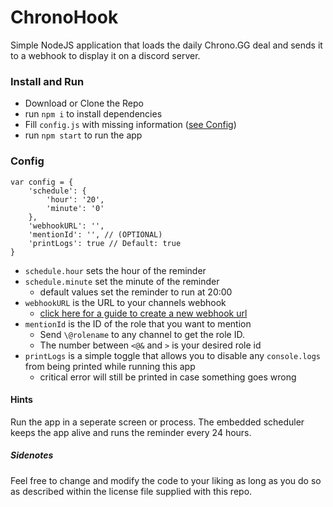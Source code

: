 # ChronoHook
Simple NodeJS application that loads the daily Chrono.GG deal and sends it to a webhook to display it on a discord server.

### Install and Run
- Download or Clone the Repo
- run ```npm i``` to install dependencies
- Fill ```config.js``` with missing information ([see Config](#config))
- run ```npm start``` to run the app

### Config
```
var config = {
	'schedule': {
		'hour': '20',
		'minute': '0'
	},
	'webhookURL': '',
	'mentionId': '', // (OPTIONAL)
	'printLogs': true // Default: true
}
```

- ```schedule.hour``` sets the hour of the reminder
- ```schedule.minute``` set the minute of the reminder
	- default values set the reminder to run at 20:00
- ```webhookURL``` is the URL to your channels webhook 
	- [click here for a guide to create a new webhook url](https://support.discordapp.com/hc/en-us/articles/228383668-Intro-to-Webhooks)
- ```mentionId``` is the ID of the role that you want to mention
	- Send ```\@rolename``` to any channel to get the role ID.
	- The number between ```<@&``` and ```>``` is your desired role id
- ```printLogs``` is a simple toggle that allows you to disable any ```console.logs``` from being printed while running this app
	- critical error will still be printed in case something goes wrong


#### Hints
Run the app in a seperate screen or process. The embedded scheduler keeps the app alive and runs the reminder every 24 hours.

##### Sidenotes
Feel free to change and modify the code to your liking as long as you do so as described within the license file supplied with this repo.
